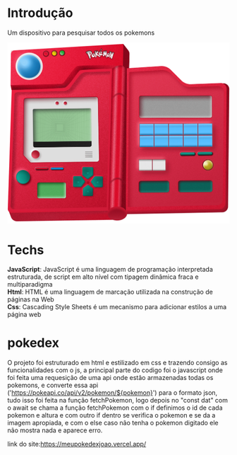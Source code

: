 # Introdução
Um dispositivo para pesquisar todos os pokemons

<img src="./images/pokedex.png">

# Techs

<strong>JavaScript</strong>: JavaScript é uma linguagem de programação interpretada estruturada, de script em alto nível com tipagem dinâmica fraca e multiparadigma<br>
<strong>Html</strong>: HTML é uma linguagem de marcação utilizada na construção de páginas na Web<br>
<strong>Css</strong>: Cascading Style Sheets é um mecanismo para adicionar estilos a uma página web
# pokedex

O projeto foi estruturado em html e estilizado em css e trazendo consigo as funcionalidades com o js, a principal parte do codigo foi o javascript onde foi feita uma requesição de uma api onde estão armazenadas todas os pokemons, e converte essa api ('https://pokeapi.co/api/v2/pokemon/${pokemon}') para o formato json, tudo isso foi feita na função fetchPokemon, logo depois no "const dat" com o await se chama a função fetchPokemon com o if definimos o id de cada pokemon e altura e com outro if dentro se verifica o pokemon e se da a imagem apropiada, e com o else caso não tenha o pokemon digitado ele não mostra nada e aparece erro.


link do site:https://meupokedexjoao.vercel.app/
